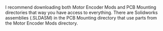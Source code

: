 I recommend downloading both Motor Encoder Mods and PCB Mounting directories that way you have access to everything. There are Solidworks assemblies (.SLDASM) in the PCB Mounting directory that use parts from the Motor Encoder Mods directory.
